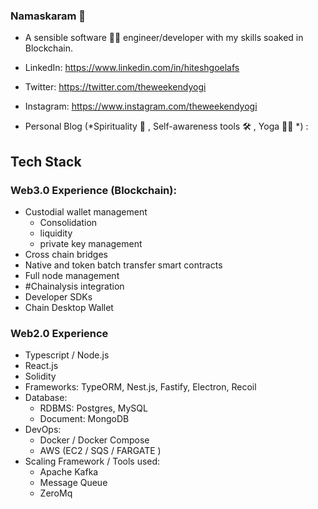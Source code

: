 ### Namaskaram 👋

<!--
**mannutech/mannutech** is a ✨ _special_ ✨ repository because its `README.md` (this file) appears on your GitHub profile.

Here are some ideas to get you started:

- 🔭 I’m currently working on ...
- 🌱 I’m currently learning ...
- 👯 I’m looking to collaborate on ...
- 🤔 I’m looking for help with ...
- 💬 Ask me about ...
- 📫 How to reach me: ...
- 😄 Pronouns: ...
- ⚡ Fun fact: ...
-->

* A sensible software 👨‍💻 engineer/developer  with my skills soaked in Blockchain. 

* LinkedIn: https://www.linkedin.com/in/hiteshgoelafs
* Twitter: https://twitter.com/theweekendyogi
* Instagram: https://www.instagram.com/theweekendyogi
* Personal Blog (*Spirituality 🧘 , Self-awareness tools 🛠 , Yoga 🧘‍♂️ *) : 


## Tech Stack
### Web3.0 Experience (Blockchain):
- Custodial wallet management
    - Consolidation
    - liquidity
    - private key management
- Cross chain bridges
- Native and token batch transfer smart contracts
- Full node management
- #Chainalysis integration
- Developer SDKs
- Chain Desktop Wallet


### Web2.0 Experience
- Typescript / Node.js
- React.js
- Solidity
- Frameworks: TypeORM, Nest.js, Fastify, Electron, Recoil
- Database:
    - RDBMS:  Postgres, MySQL
    - Document: MongoDB
- DevOps:
  - Docker / Docker Compose
  - AWS (EC2 / SQS / FARGATE )
- Scaling Framework / Tools used:
  - Apache Kafka
  - Message Queue
  - ZeroMq

